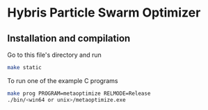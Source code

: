 # Hybris Particle Swarm Optimizer
## Installation and compilation

Go to this file's directory and run
```bash
make static
```

To run one of the example C programs
```bash
make prog PROGRAM=metaoptimize RELMODE=Release
./bin/<win64 or unix>/metaoptimize.exe
```